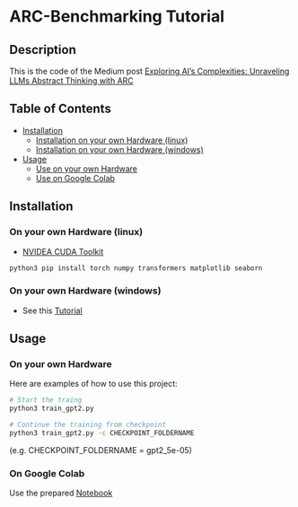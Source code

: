 # ARC-Benchmarking Tutorial

## Description

This is the code of the Medium post [Exploring AI’s Complexities: Unraveling LLMs Abstract Thinking with ARC](https://medium.com/@adimadlp/exploring-ais-complexities-unraveling-llms-abstract-thinking-with-arc-20f94826207ci)
## Table of Contents

- [Installation](#installation)
    - [Installation on your own Hardware (linux)](#on-your-own-hardware-linux)
    - [Installation on your own Hardware (windows)](#on-your-own-hardware-windows)
- [Usage](#usage)
    - [Use on your own Hardware](#on-your-own-hardware)
    - [Use on Google Colab](#on-google-colab)

## Installation
### On your own Hardware (linux)

- [NVIDEA CUDA Toolkit](https://developer.nvidia.com/cuda-downloads)

```bash
python3 pip install torch numpy transformers matplotlib seaborn
```

### On your own Hardware (windows)
- See this [Tutorial](https://thesecmaster.com/step-by-step-guide-to-setup-pytorch-for-your-gpu-on-windows-10-11/)

## Usage

### On your own Hardware
Here are examples of how to use this project:

```bash
# Start the traing
python3 train_gpt2.py
```
```bash
# Continue the training from checkpoint
python3 train_gpt2.py -c CHECKPOINT_FOLDERNAME
```
(e.g. CHECKPOINT_FOLDERNAME = gpt2_5e-05)
### On Google Colab
Use the prepared [Notebook](colab_training.ipynb)